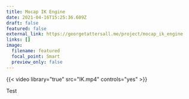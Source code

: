 ```yaml
---
title: Mocap IK Engine
date: 2021-04-16T15:25:36.609Z
draft: false
featured: false
external_link: https://georgetattersall.me/project/mocap_ik_engine
links: []
image:
  filename: featured
  focal_point: Smart
  preview_only: false
---
```

<!--StartFragment-->

{{< video library="true" src="IK.mp4" controls="yes" >}}

<!--EndFragment-->



Test